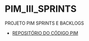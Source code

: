 # PIM_III_SPRINTS
PROJETO PIM SPRINTS E BACKLOGS


- <a href="https://github.com/Kostylll/PIM_TERCEIRO_SEMESTRE" target="_blank">REPOSITÓRIO DO CÓDIGO PIM</a>


